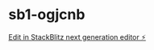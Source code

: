 # sb1-ogjcnb

[Edit in StackBlitz next generation editor ⚡️](https://stackblitz.com/~/github.com/zark12121/sb1-ogjcnb)